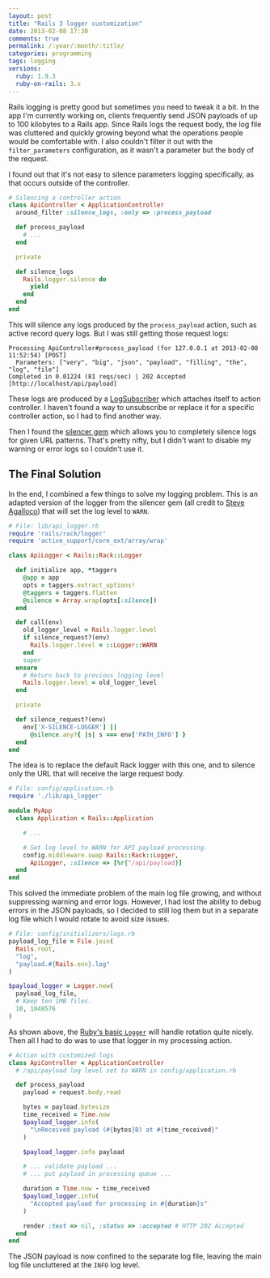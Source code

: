 ```yaml
---
layout: post
title: "Rails 3 logger customization"
date: 2013-02-08 17:30
comments: true
permalink: /:year/:month/:title/
categories: programming
tags: logging
versions:
  ruby: 1.9.3
  ruby-on-rails: 3.x
---
```


Rails logging is pretty good but sometimes you need to tweak it a bit. In the
app I'm currently working on, clients frequently send JSON payloads of up to 100
kilobytes to a Rails app. Since Rails logs the request body, the log file was
cluttered and quickly growing beyond what the operations people would be
comfortable with. I also couldn't filter it out with the `filter_parameters`
configuration, as it wasn't a parameter but the body of the request.

<!-- more -->

I found out that it's not easy to silence parameters logging specifically, as
that occurs outside of the controller.

```ruby
# Silencing a controller action
class ApiController < ApplicationController
  around_filter :silence_logs, :only => :process_payload

  def process_payload
    # ...
  end

  private

  def silence_logs
    Rails.logger.silence do
      yield
    end
  end
end
```

This will silence any logs produced by the `process_payload` action, such as
active record query logs. But I was still getting those request logs:

```
Processing ApiController#process_payload (for 127.0.0.1 at 2013-02-08 11:52:54) [POST]
  Parameters: ["very", "big", "json", "payload", "filling", "the", "log", "file"]
Completed in 0.01224 (81 reqs/sec) | 202 Accepted [http://localhost/api/payload]
```

These logs are produced by a [LogSubscriber][rails-log-subscriber] which
attaches itself to action controller. I haven't found a way to unsubscribe or
replace it for a specific controller action, so I had to find another way.

Then I found the [silencer gem][silencer] which allows you to completely silence
logs for given URL patterns. That's pretty nifty, but I didn't want to disable
my warning or error logs so I couldn't use it.

## The Final Solution

In the end, I combined a few things to solve my logging problem. This is an
adapted version of the logger from the silencer gem (all credit to [Steve
Agalloco][stve]) that will set the log level to `WARN`.

```ruby
# File: lib/api_logger.rb
require 'rails/rack/logger'
require 'active_support/core_ext/array/wrap'

class ApiLogger < Rails::Rack::Logger

  def initialize app, *taggers
    @app = app
    opts = taggers.extract_options!
    @taggers = taggers.flatten
    @silence = Array.wrap(opts[:silence])
  end

  def call(env)
    old_logger_level = Rails.logger.level
    if silence_request?(env)
      Rails.logger.level = ::Logger::WARN
    end
    super
  ensure
    # Return back to previous logging level
    Rails.logger.level = old_logger_level
  end

  private

  def silence_request?(env)
    env['X-SILENCE-LOGGER'] ||
      @silence.any?{ |s| s === env['PATH_INFO'] }
  end
end
```

The idea is to replace the default Rack logger with this one, and to silence
only the URL that will receive the large request body.

```ruby
# File: config/application.rb
require './lib/api_logger'

module MyApp
  class Application < Rails::Application

    # ...

    # Set log level to WARN for API payload processing.
    config.middleware.swap Rails::Rack::Logger,
      ApiLogger, :silence => [%r{^/api/payload}]
  end
end
```

This solved the immediate problem of the main log file growing, and without
suppressing warning and error logs. However, I had lost the ability to debug
errors in the JSON payloads, so I decided to still log them but in a separate
log file which I would rotate to avoid size issues.

```ruby
# File: config/initializers/logs.rb
payload_log_file = File.join(
  Rails.root,
  "log",
  "payload.#{Rails.env}.log"
)

$payload_logger = Logger.new(
  payload_log_file,
  # Keep ten 1MB files.
  10, 1048576
)
```

As shown above, the [Ruby's basic `Logger`][ruby-logger] will handle rotation
quite nicely. Then all I had to do was to use that logger in my processing
action.

```ruby
# Action with customized logs
class ApiController < ApplicationController
  # /api/payload log level set to WARN in config/application.rb

  def process_payload
    payload = request.body.read

    bytes = payload.bytesize
    time_received = Time.now
    $payload_logger.info(
      "\nReceived payload (#{bytes}B) at #{time_received}"
    )

    $payload_logger.info payload

    # ... validate payload ...
    # ... put payload in processing queue ...

    duration = Time.now - time_received
    $payload_logger.info(
      "Accepted payload for processing in #{duration}s"
    )

    render :text => nil, :status => :accepted # HTTP 202 Accepted
  end
end
```

The JSON payload is now confined to the separate log file, leaving the main log
file uncluttered at the `INFO` log level.

[rails-log-subscriber]: https://github.com/rails/rails/blob/v3.2.11/actionpack/lib/action_controller/log_subscriber.rb
[ruby-logger]: http://www.ruby-doc.org/stdlib-1.9.3//libdoc/logger/rdoc/Logger.html
[silencer]: https://github.com/stve/silencer
[stve]: https://github.com/stve
